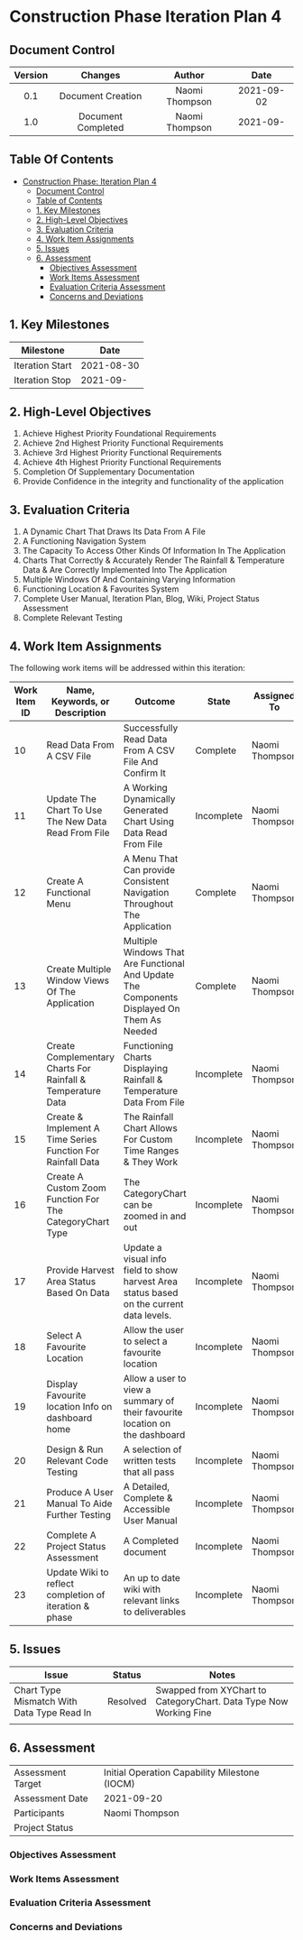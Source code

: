 # Construction Phase Iteration Plan 4

## Document Control

| Version |      Changes       |     Author     |    Date    |
| :-----: | :----------------: | :------------: | :--------: |
|   0.1   | Document Creation  | Naomi Thompson | 2021-09-02 |
|   1.0   | Document Completed | Naomi Thompson |  2021-09-  |



## Table Of Contents


- [Construction Phase: Iteration Plan 4](#construction-phase-iteration-plan-4)
  - [Document Control](#document-control)
  - [Table of Contents](#table-of-contents)
  - [1. Key Milestones](#1-key-milestones)
  - [2. High-Level Objectives](#2-high-level-objectives)
  - [3. Evaluation Criteria](#3-evaluation-criteria)
  - [4. Work Item Assignments](#4-work-item-assignments)
  - [5. Issues](#5-issues)
  - [6. Assessment](#6-assessment)
    - [Objectives Assessment](#objectives-assessment)
    - [Work Items Assessment](#work-items-assessment)
    - [Evaluation Criteria Assessment](#evaluation-criteria-assessment)
    - [Concerns and Deviations](#concerns-and-deviations)

## 1. Key Milestones

| **Milestone**   | **Date**   |
| --------------- | ---------- |
| Iteration Start | 2021-08-30 |
| Iteration Stop  | 2021-09-   |

## 2. High-Level Objectives

1. Achieve Highest Priority Foundational Requirements
2. Achieve 2nd Highest Priority Functional Requirements
3. Achieve 3rd Highest Priority Functional Requirements
4. Achieve 4th Highest Priority Functional Requirements
5. Completion Of Supplementary Documentation
6. Provide Confidence in the integrity and functionality of the application

## 3. Evaluation Criteria

1. A Dynamic Chart That Draws Its Data From A File
2. A Functioning Navigation System
3. The Capacity To Access Other Kinds Of Information In The Application
4. Charts That Correctly & Accurately Render The Rainfall & Temperature Data & Are Correctly Implemented Into The Application
5. Multiple Windows Of And Containing Varying Information
6. Functioning Location & Favourites System
7. Complete User Manual, Iteration Plan, Blog, Wiki, Project Status Assessment
8. Complete Relevant Testing

## 4. Work Item Assignments

The following work items will be addressed within this iteration:

| **Work Item ID** | **Name, Keywords, or Description**                           | **Outcome**                                                  | **State**  | **Assigned To** | **Estimated Hours** | **Hours Worked** | **Estimated Hours Remaining** |
| ---------------- | ------------------------------------------------------------ | ------------------------------------------------------------ | ---------- | --------------- | ------------------- | ---------------- | ----------------------------- |
| 10               | Read Data From A CSV File                                    | Successfully Read Data From A CSV File And Confirm It        | Complete | Naomi Thompson  | 5                  | 5                | 0                            |
| 11               | Update The Chart To Use The New Data Read From File          | A Working Dynamically Generated Chart Using Data Read From File | Incomplete | Naomi Thompson  | 5                   | 4                | 1                             |
| 12               | Create A Functional Menu                                     | A Menu That Can provide Consistent Navigation Throughout The Application | Complete | Naomi Thompson  | 5                  | 3                | 0                            |
| 13               | Create Multiple Window Views Of The Application              | Multiple Windows That Are Functional And Update The Components Displayed On Them As Needed | Complete | Naomi Thompson  | 10                  | 4               | 0                           |
| 14               | Create Complementary  Charts For Rainfall & Temperature Data | Functioning Charts Displaying Rainfall & Temperature Data From File | Incomplete | Naomi Thompson  | 10                  | 4               | 6                           |
| 15               | Create & Implement A Time Series Function For Rainfall Data  | The Rainfall Chart Allows For Custom Time Ranges & They Work | Incomplete | Naomi Thompson  | 30                  | 0                | 30                            |
| 16 | Create A Custom Zoom Function For The CategoryChart Type | The CategoryChart can be zoomed in and out | Incomplete | Naomi Thompson  | 10 | 0 | 0       |
| 17 | Provide Harvest Area Status Based On Data | Update a visual info field to show harvest Area status based on the current data levels. | Incomplete | Naomi Thompson  | 5 | 0 | 0       |
| 18 | Select A Favourite Location | Allow the user to select a favourite location | Incomplete | Naomi Thompson  | 5 | 3 | 2      |
| 19 | Display Favourite location Info on dashboard home | Allow a user to view a summary of their favourite location on the dashboard | Incomplete | Naomi Thompson  | 10 | 3 | 7      |
| 20 | Design & Run Relevant Code Testing | A selection of written tests that all pass | Incomplete | Naomi Thompson  | 20 | 0 | 0       |
| 21 | Produce A User Manual To Aide Further Testing | A Detailed, Complete & Accessible User Manual | Incomplete | Naomi Thompson  | 10 | 5 | 5      |
| 22 | Complete A Project Status Assessment | A Completed document | Incomplete | Naomi Thompson  | 3 | 0 | 0       |
| 23 | Update Wiki to reflect completion of iteration & phase | An up to date wiki with relevant links to deliverables | Incomplete | Naomi Thompson  | 2 | 0                | 0       |

## 5. Issues

| **Issue**                                  | **Status** | **Notes**                                                    |
| ------------------------------------------ | ---------- | ------------------------------------------------------------ |
| Chart Type Mismatch With Data Type Read In | Resolved   | Swapped from XYChart to CategoryChart. Data Type Now Working Fine |
|                                            |            |                                                              |

## 6. Assessment

|                   |                                               |
| ----------------- | --------------------------------------------- |
| Assessment Target | Initial Operation Capability Milestone (IOCM) |
| Assessment Date   | 2021-09-20                                    |
| Participants      | Naomi Thompson                                |
| Project Status    |                                               |

### Objectives Assessment



### Work Items Assessment



### Evaluation Criteria Assessment



### Concerns and Deviations

